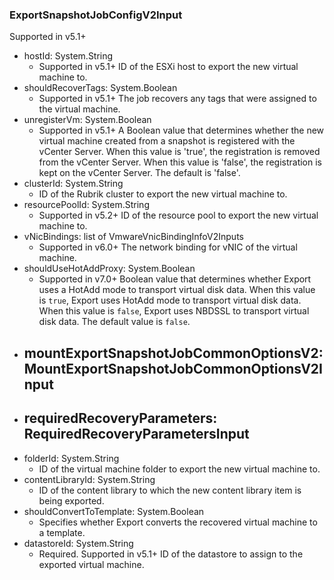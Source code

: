 ### ExportSnapshotJobConfigV2Input
Supported in v5.1+

- hostId: System.String
  - Supported in v5.1+
      ID of the ESXi host to export the new virtual machine to.
- shouldRecoverTags: System.Boolean
  - Supported in v5.1+
      The job recovers any tags that were assigned to the virtual machine.
- unregisterVm: System.Boolean
  - Supported in v5.1+
      A Boolean value that determines whether the new virtual machine created from a snapshot is registered with the vCenter Server. When this value is 'true', the registration is removed from the vCenter Server. When this value is 'false', the registration is kept on the vCenter Server. The default is 'false'.
- clusterId: System.String
  - ID of the Rubrik cluster to export the new virtual machine to.
- resourcePoolId: System.String
  - Supported in v5.2+
      ID of the resource pool to export the new virtual machine to.
- vNicBindings: list of VmwareVnicBindingInfoV2Inputs
  - Supported in v6.0+
      The network binding for vNIC of the virtual machine.
- shouldUseHotAddProxy: System.Boolean
  - Supported in v7.0+
      Boolean value that determines whether Export uses a HotAdd mode to transport virtual disk data. When this value is `true`, Export uses HotAdd mode to transport virtual disk data. When this value is `false`, Export uses NBDSSL to transport virtual disk data. The default value is `false`.
- mountExportSnapshotJobCommonOptionsV2: MountExportSnapshotJobCommonOptionsV2Input
  - 
- requiredRecoveryParameters: RequiredRecoveryParametersInput
  - 
- folderId: System.String
  - ID of the virtual machine folder to export the new virtual machine to.
- contentLibraryId: System.String
  - ID of the content library to which the new content library item is being exported.
- shouldConvertToTemplate: System.Boolean
  - Specifies whether Export converts the recovered virtual machine to a template.
- datastoreId: System.String
  - Required. Supported in v5.1+
      ID of the datastore to assign to the exported virtual machine.
